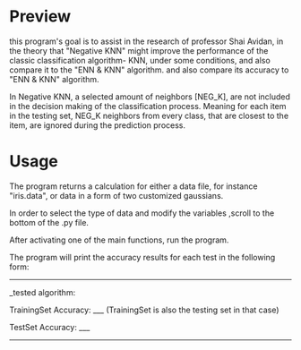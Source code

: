 # Preview
this program's goal is to assist in the research of professor Shai Avidan, in the theory that "Negative KNN" might improve the performance of the classic classification algorithm- KNN, under some conditions, and also compare it to the "ENN & KNN" algorithm. 
and also compare its accuracy to "ENN & KNN" algorithm.

In Negative KNN, a selected amount of neighbors [NEG_K], are not included in the decision making of the classification process.
Meaning for each item in the testing set, NEG_K neighbors from every class, that are closest to the item, are ignored during the prediction process.

# Usage 
The program returns a calculation for either a data file, for instance "iris.data", or data in a form of two customized gaussians.

In order to select the type of data and modify the variables ,scroll to the bottom of the .py file.

After activating one of the main functions, run the program.

The program will print the accuracy results for each test in the following form:

---------------------------------


_tested algorithm: 


TrainingSet Accuracy: ___    (TrainingSet is also the testing set in that case)


TestSet Accuracy: ___


---------------------------------
